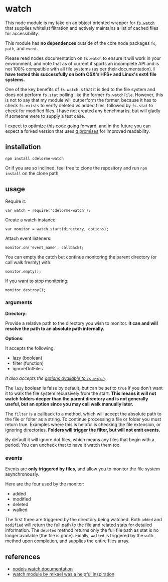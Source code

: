 
# watch

This node module is my take on an object oriented wrapper for [`fs.watch`](http://nodejs.org/docs/latest/api/fs.html#fs_fs_watch_filename_options_listener) that supplies whitelist filtration and actively maintains a list of cached files for accessibility.

This module has **no dependences** outside of the core node packages `fs`, `path`, and `event`.

Please read nodes documentation on `fs.watch` to ensure it will work in your environment, and note that as of current it sports an incomplete API and is not 100% compatible with all file systems (as per their documentation).  **I have tested this successfully on both OSX's HFS+ and Linux's ext4 file systems.**

One of the key benefits of `fs.watch` is that it is tied to the file system and does not perform `fs.stat` polling like the former `fs.watchFile`.  However, this is not to say that my module will outperform the former, because it has to check `fs.exists` to verify deleted vs added files, followed by `fs.stat` to check for modified files.  I have not created any benchmarks, but will gladly if someone were to supply a test case.

I expect to optimize this code going forward, and in the future you can expect a forked version that uses [q promises](https://github.com/kriskowal/q) for improved readability.


## installation

    npm install cdelorme-watch

Or if you are so inclined, feel free to clone the repository and run `npm install` on the clone path.


## usage

Require it:

    var watch = require('cdelorme-watch');

Create a watch instance:

    var monitor = watch.start(directory, options);

Attach event listeners:

    monitor.on('event_name', callback);

You can empty the catch but continue monitoring the parent directory (or call walk freshly) with:

    monitor.empty();

If you want to stop monitoring:

    monitor.destroy();


### arguments

**Directory:**

Provide a relative path to the directory you wish to monitor.  **It can and will resolve the path to an absolute path internally.**


**Options:**

It accepts the following:

- lazy (boolean)
- filter (function)
- ignoreDotFiles

_It also accepts the [options available to `fs.watch`](http://nodejs.org/docs/latest/api/fs.html#fs_fs_watch_filename_options_listener)._

The `lazy` boolean is false by default, but can be set to `true` if you don't want it to walk the file system recursively from the start.  **This means it will not watch folders deeper than the parent directory and is not generally useful, but an option since you may call walk manually later.**

The `filter` is a callback to a method, which will accept the absolute path to the file or folter as a string.  To continue processing a file or folder you must return true.  Examples where this is helpful is checking the file extension, or ignoring directories.  **Folders will trigger the filter, but will not emit events.**

By default it will ignore dot files, which means any files that begin with a period.  You can uncheck that to have it watch them too.


### events

Events are **only triggered by files**, and allow you to monitor the file system asynchronously.

Here are the four used by the monitor:

- added
- modified
- deleted
- walked

The first three are triggered by the directory being watched.  Both `added` and `modified` will return the full path to the file and related stats for detailed information.  The `deleted` method returns only the full file path as stat is no longer available (the file is gone).  Finally, `walked` is triggered by the `walk` method upon completion, and supplies the entire files array.


## references

- [nodejs watch documentation](http://nodejs.org/docs/latest/api/fs.html#fs_fs_watch_filename_options_listener)
- [watch module by mikael was a helpful inspiration](https://github.com/mikeal/watch)

